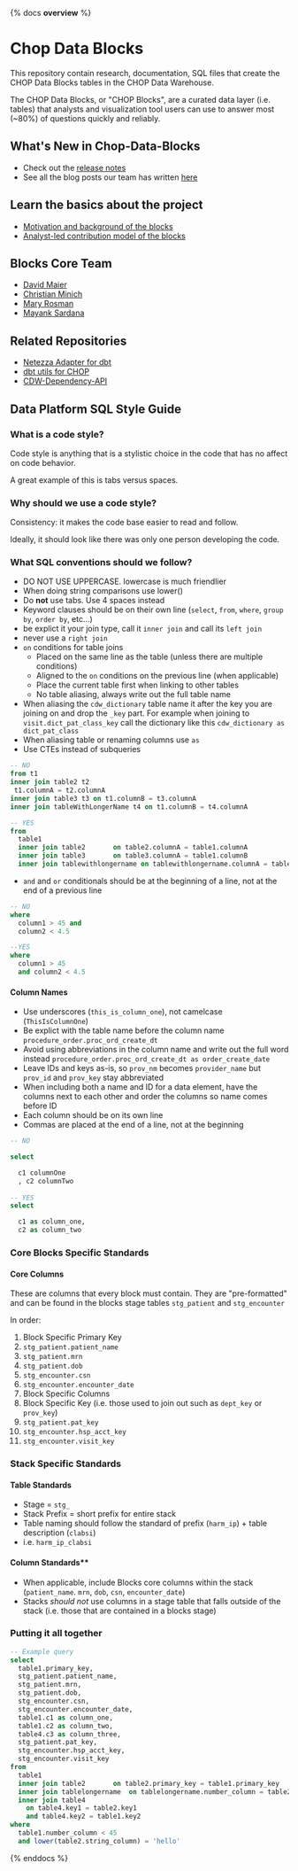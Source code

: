 {% docs __overview__ %}

# Chop Data Blocks

This repository contain research, documentation, SQL files that create the CHOP Data Blocks tables in the CHOP Data Warehouse.

The CHOP Data Blocks, or "CHOP Blocks", are a curated data layer (i.e. tables) that analysts and visualization tool users can use to answer most (~80%) of questions quickly and reliably.

## What's New in Chop-Data-Blocks

* Check out the [release notes](https://github.research.chop.edu/analytics/chop-data-blocks/blob/master/news.md)
* See all the blog posts our team has written [here](https://wiki.chop.edu/label/SSDC/chop-blocks)

## Learn the basics about the project

* [Motivation and background of the blocks](https://wiki.chop.edu/display/DA/CHOP+Data+Blocks?preview=/219847845/219847896/CHOP%20Data%20Blocks%20Background.pptx)
* [Analyst-led contribution model of the blocks](https://wiki.chop.edu/display/DA/CHOP+Data+Blocks?preview=/219847845/219847897/CHOP-Data-Blocks-Analyst-led-contribution-wide.pptx)

## Blocks Core Team

* [David Maier](mailto:maierd@chop.edu)
* [Christian Minich](mailto:minichc@chop.edu)
* [Mary Rosman](mailto:rosmanm@chop.edu)
* [Mayank Sardana](mailto:sardanam@chop.edu)

## Related Repositories

* [Netezza Adapter for dbt](https://github.research.chop.edu/analytics/dbt-netezza)
* [dbt utils for CHOP](https://github.research.chop.edu/analytics/dbt-chop-utils)
* [CDW-Dependency-API](https://github.research.chop.edu/EAR/readyornot/)

## Data Platform SQL Style Guide

### What is a code style?

Code style is anything that is a stylistic choice in the code that has no affect on code behavior.

A great example of this is tabs versus spaces.

### Why should we use a code style?

Consistency: it makes the code base easier to read and follow.

Ideally, it should look like there was only one person developing the code.

### What SQL conventions should we follow?

* DO NOT USE UPPERCASE. lowercase is much friendlier
* When doing string comparisons use lower()
* Do **not** use tabs. Use 4 spaces instead
* Keyword clauses should be on their own line (`select`, `from`, `where`, `group by`, `order by`, etc...)
* be explict it your join type, call it `inner join` and call its `left join`
* never use a `right join`
* `on` conditions for table joins
	* Placed on the same line as the table (unless there are multiple conditions)
	* Aligned to the `on` conditions on the previous line (when applicable)
	* Place the current table first when linking to other tables
	* No table aliasing, always write out the full table name
* When aliasing the `cdw_dictionary` table name it after the key you are joining on and drop the `_key` part. For example when joining to `visit.dict_pat_class_key` call the dictionary like this `cdw_dictionary as dict_pat_class`
* When aliasing table or renaming columns use `as`
* Use CTEs instead of subqueries

```sql
-- NO
from t1
inner join table2 t2
 t1.columnA = t2.columnA
inner join table3 t3 on t1.columnB = t3.columnA
inner join tableWithLongerName t4 on t1.columnB = t4.columnA

-- YES
from
  table1
  inner join table2       on table2.columnA = table1.columnA
  inner join table3       on table3.columnA = table1.columnB
  inner join tablewithlongername on tablewithlongername.columnA = table1.columnB
```

* `and` and `or` conditionals should be at the beginning of a line, not at the end of a previous line

```sql
-- NO
where 
  column1 > 45 and
  column2 < 4.5

--YES  
where
  column1 > 45
  and column2 < 4.5

```

#### Column Names

* Use underscores (`this_is_column_one`), not camelcase (`ThisIsColumnOne`)
* Be explict with the table name before the column name `procedure_order.proc_ord_create_dt`
* Avoid using abbreviations in the column name and write out the full word instead `procedure_order.proc_ord_create_dt as order_create_date`
* Leave IDs and keys as-is, so `prov_nm` becomes `provider_name` but `prov_id` and `prov_key` stay abbreviated
* When including both a name and ID for a data element, have the columns next to each other and order the columns so name comes before ID
* Each column should be on its own line
* Commas are placed at the end of a line, not at the beginning

```sql
-- NO

select 

  c1 columnOne
  , c2 columnTwo
  
-- YES
select

  c1 as column_one,
  c2 as column_two

```

### Core Blocks Specific Standards

#### Core Columns

These are columns that every block must contain. They are "pre-formatted" and can be found in the blocks stage tables `stg_patient` and `stg_encounter`

In order:

1. Block Specific Primary Key
2. `stg_patient.patient_name`
3. `stg_patient.mrn`
4. `stg_patient.dob`
5. `stg_encounter.csn`
6. `stg_encounter.encounter_date`
7. Block Specific Columns
8. Block Specific Key (i.e. those used to join out such as `dept_key` or `prov_key`)
9. `stg_patient.pat_key`
10. `stg_encounter.hsp_acct_key`
11. `stg_encounter.visit_key`

### Stack Specific Standards

#### Table Standards

* Stage = `stg_`
* Stack Prefix = short prefix for entire stack
* Table naming should follow the standard of prefix (`harm_ip`) + table description (`clabsi`)
* i.e. `harm_ip_clabsi` 

#### Column Standards**

* When applicable, include Blocks core columns within the stack (`patient_name`. `mrn`, `dob`, `csn`, `encounter_date`) 
* Stacks *_should not_* use columns in a stage table that falls outside of the stack (i.e. those that are contained in a blocks stage)

### Putting it all together

```sql
-- Example query
select
  table1.primary_key,
  stg_patient.patient_name,
  stg_patient.mrn,
  stg_patient.dob,
  stg_encounter.csn,
  stg_encounter.encounter_date,
  table1.c1 as column_one,
  table1.c2 as column_two,
  table4.c3 as column_three,
  stg_patient.pat_key,
  stg_encounter.hsp_acct_key,
  stg_encounter.visit_key
from
  table1
  inner join table2       on table2.primary_key = table1.primary_key
  inner join tablelongername  on tablelongername.number_column = table2.other_column
  inner join table4 
    on table4.key1 = table2.key1
    and table4.key2 = table1.key2
where
  table1.number_column < 45
  and lower(table2.string_column) = 'hello'

```

{% enddocs %}
